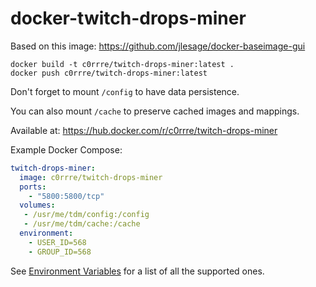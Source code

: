 # docker-twitch-drops-miner

Based on this image: https://github.com/jlesage/docker-baseimage-gui

```
docker build -t c0rrre/twitch-drops-miner:latest .
docker push c0rrre/twitch-drops-miner:latest
```

Don't forget to mount `/config` to have data persistence.

You can also mount `/cache` to preserve cached images and mappings.

Available at: https://hub.docker.com/r/c0rrre/twitch-drops-miner

Example Docker Compose:

```yaml
twitch-drops-miner:
  image: c0rrre/twitch-drops-miner
  ports:
    - "5800:5800/tcp"
  volumes:
   - /usr/me/tdm/config:/config
   - /usr/me/tdm/cache:/cache
  environment:
    - USER_ID=568
    - GROUP_ID=568
```

See [Environment Variables](https://github.com/jlesage/docker-baseimage-gui?tab=readme-ov-file#environment-variables) for a list of all the supported ones.
